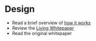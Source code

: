 # Design

- Read a brief overview of <a href="/introduction/how-it-works">how it works</a>
- Review the <a href="https://docs.nano.org/what-is-nano/living-whitepaper/" target="_blank">Living Whitepaper</a>
- Read the original whitepaper
